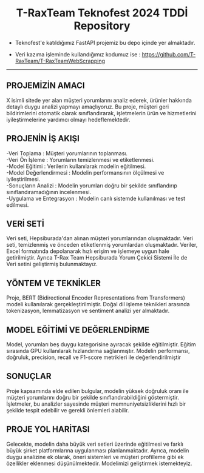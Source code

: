 <h1 align = 'Center'>T-RaxTeam Teknofest 2024 TDDİ Repository</h1>

* Teknofest'e katıldığımız FastAPI projemiz bu depo içinde yer almaktadır.

* Veri kazıma işleminde kullandığımız kodumuz ise : https://github.com/T-RaxTeam/T-RaxTeamWebScrapping

------------------------------------------------------------------------------------------------------------------

## PROJEMİZİN AMACI  
X isimli sitede yer alan müşteri yorumlarını analiz ederek, ürünler hakkında detaylı duygu analizi yapmayı amaçlıyoruz. Bu proje, müşteri geri bildirimlerini otomatik olarak sınıflandırarak, işletmelerin ürün ve hizmetlerini iyileştirmelerine yardımcı olmayı hedeflemektedir.

## PROJENİN İŞ AKIŞI 
-Veri Toplama : Müşteri yorumlarının toplanması.  
-Veri Ön İşleme : Yorumların temizlenmesi ve etiketlenmesi.  
-Model Eğitimi : Verilerin kullanılarak modelin eğitilmesi.  
-Model Değerlendirmesi : Modelin performansının ölçülmesi ve iyileştirilmesi.  
-Sonuçların Analizi : Modelin yorumları doğru bir şekilde sınıflandırıp sınıflandıramadığının incelenmesi.  
-Uygulama ve Entegrasyon : Modelin canlı sistemde kullanılması ve test edilmesi.  

## VERİ SETİ
Veri seti, Hepsiburada'dan alınan müşteri yorumlarından oluşmaktadır. Veri seti, temizlenmiş ve önceden etiketlenmiş yorumlardan oluşmaktadır. Veriler, Excel formatında depolanarak hızlı erişim ve işlemeye uygun hale getirilmiştir. Ayrıca
T-Rax Team Hepsiburada Yorum Çekici Sistemi İle de Veri setini geliştirmiş bulunmaktayız.

## YÖNTEM VE TEKNİKLER
Proje, BERT (Bidirectional Encoder Representations from Transformers) modeli kullanılarak gerçekleştirilmiştir. Doğal dil işleme teknikleri arasında tokenizasyon, lemmatizasyon ve sentiment analizi yer almaktadır.

## MODEL EĞİTİMİ VE DEĞERLENDİRME
Model, yorumları beş duygu kategorisine ayıracak şekilde eğitilmiştir. Eğitim sırasında GPU kullanılarak hızlandırma sağlanmıştır. Modelin performansı, doğruluk, precision, recall ve F1-score metrikleri ile değerlendirilmiştir

## SONUÇLAR
Proje kapsamında elde edilen bulgular, modelin yüksek doğruluk oranı ile müşteri yorumlarını doğru bir şekilde sınıflandırabildiğini göstermiştir. İşletmeler, bu analizler sayesinde müşteri memnuniyetsizliklerini hızlı bir şekilde tespit edebilir ve gerekli önlemleri alabilir.

## PROJE YOL HARİTASI
Gelecekte, modelin daha büyük veri setleri üzerinde eğitilmesi ve farklı büyük şirket platformlarına uygulanması planlanmaktadır. Ayrıca, modelin duygu analizine ek olarak, öneri sistemleri ve müşteri profilleme gibi ek özellikler eklenmesi düşünülmektedir. Modelimizi geliştirmek istemekteyiz.














